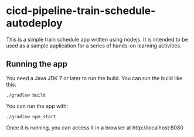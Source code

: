 # cicd-pipeline-train-schedule-autodeploy

This is a simple train schedule app written using nodejs. It is intended to be used as a sample application for a series of hands-on learning activities.

## Running the app

You need a Java JDK 7 or later to run the build. You can run the build like this:


    ./gradlew build

You can run the app with:

    ./gradlew npm_start

Once it is running, you can access it in a browser at http://localhost:8080
